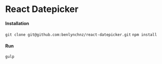 # React Datepicker

#### Installation

`git clone git@github.com:benlynchnz/react-datepicker.git`
`npm install`

#### Run

`gulp`
